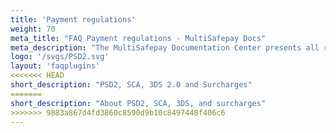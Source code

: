 ```yaml
---
title: 'Payment regulations'
weight: 70
meta_title: "FAQ Payment regulations - MultiSafepay Docs"
meta_description: "The MultiSafepay Documentation Center presents all relevant information about our Plugins and API. You can also find support pages for payment methods, tools and general questions as well as the contact details of our Support and Integration Teams."
logo: '/svgs/PSD2.svg'
layout: 'faqplugins'
<<<<<<< HEAD
short_description: "PSD2, SCA, 3DS 2.0 and Surcharges" 
=======
short_description: "About PSD2, SCA, 3DS, and surcharges" 
>>>>>>> 9883a867d4fd3860c8590d9b10c8497448f406c6
---
```

